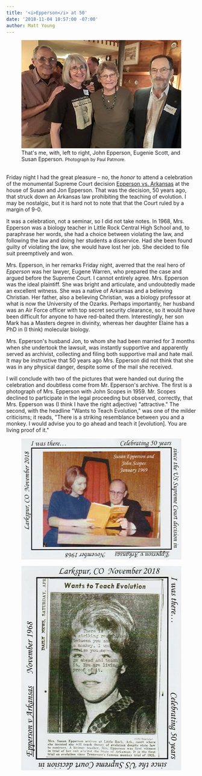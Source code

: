```yaml
---
title: '<i>Epperson</i> at 50'
date: '2018-11-04 10:57:00 -07:00'
author: Matt Young
---
```

<figure>
<img src="/uploads/2018/Epperson_et_al_1.jpg" alt="Eppersons"/>
<figcaption>
That's me, with, left to right, John Epperson, Eugenie Scott, and Susan Epperson. <small>Photograph by Paul Patmore.</small>
</figcaption>
</figure>

<br/>Friday night I had the great pleasure – no, the <i>honor</i> to attend a celebration of the monumental Supreme Court decision <a href="https://en.wikipedia.org/wiki/Epperson_v._Arkansas">Epperson vs. Arkansas</a> at the house of Susan and Jon Epperson. That was the decision, 50 years ago, that struck down an Arkansas law prohibiting the teaching of evolution. I may be nostalgic, but it is hard not to note that that the Court ruled by a margin of 9-0.

It was a celebration, not a seminar, so I did not take notes. In 1968, Mrs. Epperson was a biology teacher in Little Rock Central High School and, to paraphrase her words, she had a choice between violating the law, and following the law and doing her students a disservice. Had she been found guilty of violating the law, she would have lost her job. She decided to file suit preemptively and won.

Mrs. Epperson, in her remarks Friday night, averred that the real hero of <i>Epperson</i> was her lawyer, Eugene Warren, who prepared the case and argued before the Supreme Court. I cannot entirely agree. Mrs. Epperson was the ideal plaintiff. She was bright and articulate, and undoubtedly made an excellent witness. She was a native of Arkansas and a believing Christian. Her father, also a believing Christian, was a biology professor at what is now the University of the Ozarks. Perhaps importantly, her husband was an Air Force officer with top secret security clearance, so it would have been difficult for anyone to have red-baited them. Interestingly, her son Mark has a Masters degree in divinity, whereas her daughter Elaine has a PhD in (I think) molecular biology.

Mrs. Epperson's husband Jon, to whom she had been married for 3 months when she undertook the lawsuit, was instantly supportive and apparently served as archivist, collecting and filing both supportive mail and hate mail. It may be instructive that 50 years ago Mrs. Epperson did not think that she was in any physical danger, despite some of the mail she received. 

I will conclude with two of the pictures that were handed out during the celebration and doubtless come from Mr. Epperson's archive. The first is a photograph of Mrs. Epperson with John Scopes in 1959. Mr. Scopes declined to participate in the legal proceeding but observed, correctly, that Mrs. Epperson was (I think I have the right adjective) "attractive." The second, with the headline "Wants to Teach Evolution," was one of the milder criticisms; it reads, "There is a striking resemblance between you and a monkey. I would advise you to go ahead and teach it [evolution]. You are living proof of it."

<figure>
<img src="/uploads/2018/Epperson_Scopes_600.jpg" alt="Epperson and John Scopes"/>
</figure>


<figure>
<img src="/uploads/2018/Epperson_Wants_to_Teach_600.jpg" alt="Newspaper clipping"/>
</figure>

